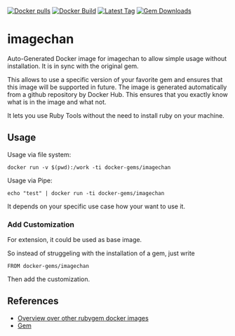 [![Docker pulls](https://img.shields.io/docker/pulls/rubygem/imagechan.svg)](https://hub.docker.com/r/rubygem/imagechan/)
[![Docker Build](https://img.shields.io/docker/automated/rubygem/imagechan.svg)](https://hub.docker.com/r/rubygem/imagechan/)
[![Latest Tag](https://img.shields.io/github/tag/docker-rubygem/imagechan.svg)](https://hub.docker.com/r/rubygem/imagechan/)
[![Gem Downloads](https://img.shields.io/gem/dt/imagechan.svg)](https://rubygems.org/gems/imagechan/)
# imagechan

Auto-Generated Docker image for imagechan to allow simple usage without installation.
It is in sync with the original gem.

This allows to use a specific version of your favorite gem and ensures that this image will be supported in future.
The image is generated automatically from a github repository by Docker Hub.
This ensures that you exactly know what is in the image and what not.

It lets you use Ruby Tools without the need to install ruby on your machine.

## Usage

Usage via file system:

`docker run -v $(pwd):/work -ti docker-gems/imagechan`

Usage via Pipe:

`echo "test" | docker run -ti docker-gems/imagechan`

It depends on your specific use case how your want to use it.

### Add Customization

For extension, it could be used as base image.

So instead of struggeling with the installation of a gem, just write

`FROM docker-gems/imagechan`

Then add the customization.

## References

 - [Overview over other rubygem docker images](https://github.com/thinkbot/docker-rubygem)
 - [Gem](https://rubygems.org/gems/imagechan/)
